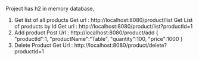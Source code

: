 Project has h2 in memory database,

1) Get list of all products 
Get url : http://localhost:8080/product/list
Get List of products by Id
Get url : http://localhost:8080/product/list?productId=1
2) Add product
Post Url : http://localhost:8080/product/add
   {
   "productId":1,
   "productName":"Table",
   "quantity":100,
   "price":1000
   }
3) Delete Product
Get Url : http://localhost:8080/product/delete?productId=1